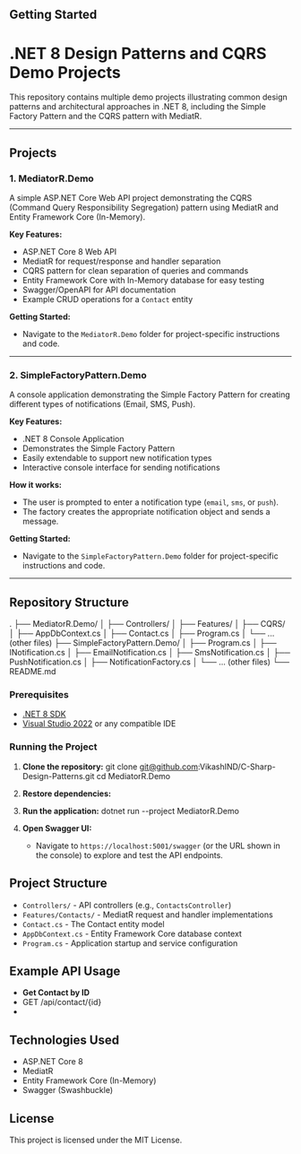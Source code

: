 ## Getting Started
# .NET 8 Design Patterns and CQRS Demo Projects

This repository contains multiple demo projects illustrating common design patterns and architectural approaches in .NET 8, including the Simple Factory Pattern and the CQRS pattern with MediatR.

---

## Projects

### 1. MediatorR.Demo

A simple ASP.NET Core Web API project demonstrating the CQRS (Command Query Responsibility Segregation) pattern using MediatR and Entity Framework Core (In-Memory).

**Key Features:**
- ASP.NET Core 8 Web API
- MediatR for request/response and handler separation
- CQRS pattern for clean separation of queries and commands
- Entity Framework Core with In-Memory database for easy testing
- Swagger/OpenAPI for API documentation
- Example CRUD operations for a `Contact` entity

**Getting Started:**
- Navigate to the `MediatorR.Demo` folder for project-specific instructions and code.

---

### 2. SimpleFactoryPattern.Demo

A console application demonstrating the Simple Factory Pattern for creating different types of notifications (Email, SMS, Push).

**Key Features:**
- .NET 8 Console Application
- Demonstrates the Simple Factory Pattern
- Easily extendable to support new notification types
- Interactive console interface for sending notifications

**How it works:**
- The user is prompted to enter a notification type (`email`, `sms`, or `push`).
- The factory creates the appropriate notification object and sends a message.

**Getting Started:**
- Navigate to the `SimpleFactoryPattern.Demo` folder for project-specific instructions and code.

---

## Repository Structure

. ├── MediatorR.Demo/ │   ├── Controllers/ │   ├── Features/ │   ├── CQRS/ │   ├── AppDbContext.cs │   ├── Contact.cs │   ├── Program.cs │   └── ... (other files) ├── SimpleFactoryPattern.Demo/ │   ├── Program.cs │   ├── INotification.cs │   ├── EmailNotification.cs │   ├── SmsNotification.cs │   ├── PushNotification.cs │   ├── NotificationFactory.cs │   └── ... (other files) └── README.md

### Prerequisites

- [.NET 8 SDK](https://dotnet.microsoft.com/download/dotnet/8.0)
- [Visual Studio 2022](https://visualstudio.microsoft.com/vs/) or any compatible IDE

### Running the Project

1. **Clone the repository:**
   git clone git@github.com:VikashIND/C-Sharp-Design-Patterns.git cd MediatorR.Demo
   
3. **Restore dependencies:**
   
3. **Run the application:**
   dotnet run --project MediatorR.Demo
   
4. **Open Swagger UI:**
   - Navigate to `https://localhost:5001/swagger` (or the URL shown in the console) to explore and test the API endpoints.

## Project Structure

- `Controllers/` - API controllers (e.g., `ContactsController`)
- `Features/Contacts/` - MediatR request and handler implementations
- `Contact.cs` - The Contact entity model
- `AppDbContext.cs` - Entity Framework Core database context
- `Program.cs` - Application startup and service configuration

## Example API Usage

- **Get Contact by ID**
- GET /api/contact/{id}
- 
## Technologies Used

- ASP.NET Core 8
- MediatR
- Entity Framework Core (In-Memory)
- Swagger (Swashbuckle)

## License

This project is licensed under the MIT License.

  
